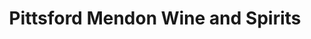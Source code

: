 ---
title: "Pittsford Mendon Wine and Spirits"
url: /mendon/pittsford-mendon-wine-and-spirits/
shop: alcohol
---